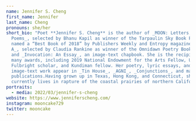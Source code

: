 ```yaml
---
name: Jennifer S. Cheng
first_name: Jennifer
last_name: Cheng
pronouns: she/her
short_bio: "Poet **Jennifer S. Cheng** is the author of _MOON: Letters, Maps,
  Poems_, selected by Bhanu Kapil as winner of the Tarpaulin Sky Book Prize and
  named a “Best Book of 2018” by Publishers Weekly and Entropy magazine; _House
  A_, selected by Claudia Rankine as winner of the Omnidawn Poetry Book Prize;
  and _Invocation: An Essay_, an image-text chapbook. She is the recipient of
  many awards, including 2019 National Endowment for the Arts Fellow, U.S.
  Fulbright scholar, and Kundiman fellow. Her poetry, lyric essays, and
  image-text work appear in _Tin House_, _AGNI_, _Conjunctions_, and many other
  publications.Having grown up in Texas, Hong Kong, and Connecticut, she
  currently lives in rapture of the coastal prairies of northern California."
portraits:
  - media: 2022/03/jennifer-s-cheng
website: https://www.jenniferscheng.com/
instagram: mooncake729
twitter: mooncake
---
```

